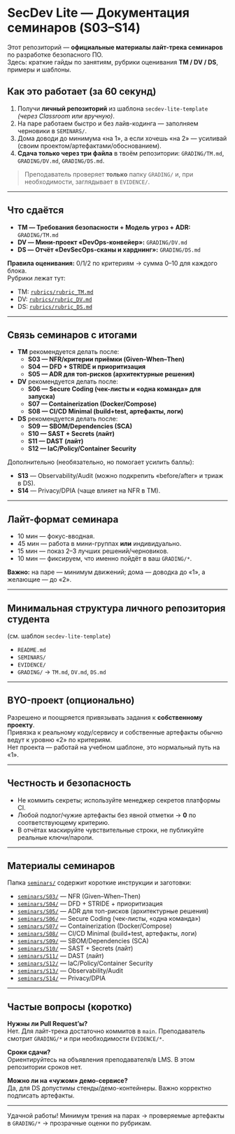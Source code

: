 # SecDev Lite — Документация семинаров (S03–S14)

Этот репозиторий — **официальные материалы лайт-трека семинаров** по разработке безопасного ПО.  
Здесь: краткие гайды по занятиям, рубрики оценивания **TM / DV / DS**, примеры и шаблоны.

## Как это работает (за 60 секунд)

1) Получи **личный репозиторий** из шаблона `secdev-lite-template` *(через Classroom или вручную)*.  
2) На паре работаем быстро и без лайв-кодинга — заполняем черновики в `SEMINARS/`.  
3) Дома доводи до минимума «на 1», а если хочешь «на 2» — усиливай (своим проектом/артефактами/обоснованием).  
4) **Сдача только через три файла** в твоём репозитории: `GRADING/TM.md`, `GRADING/DV.md`, `GRADING/DS.md`.

> Преподаватель проверяет **только** папку `GRADING/` и, при необходимости, заглядывает в `EVIDENCE/`.

---

## Что сдаётся

- **TM — Требования безопасности + Модель угроз + ADR:** `GRADING/TM.md`  
- **DV — Мини-проект «DevOps-конвейер»:** `GRADING/DV.md`  
- **DS — Отчёт «DevSecOps-сканы и харднинг»:** `GRADING/DS.md`

**Правила оценивания:** 0/1/2 по критериям → сумма 0–10 для каждого блока.  
Рубрики лежат тут:

- TM: [`rubrics/rubric_TM.md`](rubrics/rubric_TM.md)
- DV: [`rubrics/rubric_DV.md`](rubrics/rubric_DV.md)
- DS: [`rubrics/rubric_DS.md`](rubrics/rubric_DS.md)

---

## Связь семинаров с итогами

- **TM** рекомендуется делать после:
  - **S03 — NFR/критерии приёмки (Given–When–Then)**
  - **S04 — DFD + STRIDE и приоритизация**
  - **S05 — ADR для топ-рисков (архитектурные решения)**
- **DV** рекомендуется делать после:
  - **S06 — Secure Coding (чек-листы и «одна команда» для запуска)**
  - **S07 — Containerization (Docker/Compose)**
  - **S08 — CI/CD Minimal (build+test, артефакты, логи)**
- **DS** рекомендуется делать после:
  - **S09 — SBOM/Dependencies (SCA)**
  - **S10 — SAST + Secrets (лайт)**
  - **S11 — DAST (лайт)**
  - **S12 — IaC/Policy/Container Security**

Дополнительно (необязательно, но помогает усилить баллы):

- **S13** — Observability/Audit (можно подкрепить «before/after» и триаж в DS).
- **S14** — Privacy/DPIA (чаще влияет на NFR в TM).

---

## Лайт-формат семинара

- 10 мин — фокус-вводная.
- 45 мин — работа в мини-группах **или** индивидуально.
- 15 мин — показ 2–3 лучших решений/черновиков.
- 10 мин — фиксируем, что именно пойдёт в ваш `GRADING/*`.

**Важно:** на паре — минимум движений; дома — доводка до «1», а желающие — до «2».

---

## Минимальная структура личного репозитория студента

(см. шаблон `secdev-lite-template`)

- `README.md`
- `SEMINARS/`
- `EVIDENCE/`
- `GRADING/` → `TM.md`, `DV.md`, `DS.md`

---

## BYO-проект (опционально)

Разрешено и поощряется привязывать задания к **собственному проекту**.  
Привязка к реальному коду/сервису и собственные артефакты обычно ведут к уровню «2» по критериям.  
Нет проекта — работай на учебном шаблоне, это нормальный путь на «1».

---

## Честность и безопасность

- Не коммить секреты; используйте менеджер секретов платформы CI.  
- Любой подлог/чужие артефакты без явной отметки → **0** по соответствующему критерию.  
- В отчётах маскируйте чувствительные строки, не публикуйте реальные ключи/пароли.

---

## Материалы семинаров

Папка [`seminars/`](seminars/) содержит короткие инструкции и заготовки:

- [`seminars/S03/`](seminars/S03/) — NFR (Given–When–Then)
- [`seminars/S04/`](seminars/S04/) — DFD + STRIDE + приоритизация
- [`seminars/S05/`](seminars/S05/) — ADR для топ-рисков (архитектурные решения)
- [`seminars/S06/`](seminars/S06/) — Secure Coding (чек-листы, «одна команда»)
- [`seminars/S07/`](seminars/S07/) — Containerization (Docker/Compose)
- [`seminars/S08/`](seminars/S08/) — CI/CD Minimal (build+test, артефакты, логи)
- [`seminars/S09/`](seminars/S09/) — SBOM/Dependencies (SCA)
- [`seminars/S10/`](seminars/S10/) — SAST + Secrets (лайт)
- [`seminars/S11/`](seminars/S11/) — DAST (лайт)
- [`seminars/S12/`](seminars/S12/) — IaC/Policy/Container Security
- [`seminars/S13/`](seminars/S13/) — Observability/Audit
- [`seminars/S14/`](seminars/S14/) — Privacy/DPIA

---

## Частые вопросы (коротко)

**Нужны ли Pull Request’ы?**  
Нет. Для лайт-трека достаточно коммитов в `main`. Преподаватель смотрит `GRADING/*` и при необходимости `EVIDENCE/*`.

**Сроки сдачи?**  
Ориентируйтесь на объявления преподавателя/в LMS. В этом репозитории сроков нет.

**Можно ли на «чужом» демо-сервисе?**  
Да, для DS допустимы стенды/демо-контейнеры. Важно корректно подписать артефакты.

---

Удачной работы! Минимум трения на парах → проверяемые артефакты в `GRADING/*` → прозрачные оценки по рубрикам.
